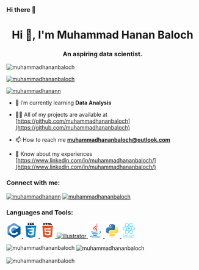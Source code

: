 ### Hi there 👋

<h1 align="center">Hi 👋, I'm Muhammad Hanan Baloch</h1>
<h3 align="center">An aspiring data scientist.</h3>

<p align="left"> <img src="https://komarev.com/ghpvc/?username=muhammadhananbaloch&label=Profile%20views&color=0e75b6&style=flat" alt="muhammadhananbaloch" /> </p>

<p align="left"> <a href="https://github.com/ryo-ma/github-profile-trophy"><img src="https://github-profile-trophy.vercel.app/?username=muhammadhananbaloch" alt="muhammadhananbaloch" /></a> </p>

<p align="left"> <a href="https://twitter.com/muhammadhanann" target="blank"><img src="https://img.shields.io/twitter/follow/muhammadhanann?logo=twitter&style=for-the-badge" alt="muhammadhanann" /></a> </p>

- 🌱 I’m currently learning **Data Analysis**

- 👨‍💻 All of my projects are available at [https://github.com/muhammadhananbaloch](https://github.com/muhammadhananbaloch)

- 📫 How to reach me **muhammadhananbaloch@outlook.com**

- 📄 Know about my experiences [https://www.linkedin.com/in/muhammadhananbaloch/](https://www.linkedin.com/in/muhammadhananbaloch/)

<h3 align="left">Connect with me:</h3>
<p align="left">
<a href="https://twitter.com/muhammadhanann" target="blank"><img align="center" src="https://raw.githubusercontent.com/rahuldkjain/github-profile-readme-generator/master/src/images/icons/Social/twitter.svg" alt="muhammadhanann" height="30" width="40" /></a>
<a href="https://linkedin.com/in/muhammadhananbaloch" target="blank"><img align="center" src="https://raw.githubusercontent.com/rahuldkjain/github-profile-readme-generator/master/src/images/icons/Social/linked-in-alt.svg" alt="muhammadhananbaloch" height="30" width="40" /></a>
</p>

<h3 align="left">Languages and Tools:</h3>
<p align="left"> <a href="https://www.cprogramming.com/" target="_blank" rel="noreferrer"> <img src="https://raw.githubusercontent.com/devicons/devicon/master/icons/c/c-original.svg" alt="c" width="40" height="40"/> </a> <a href="https://www.w3schools.com/css/" target="_blank" rel="noreferrer"> <img src="https://raw.githubusercontent.com/devicons/devicon/master/icons/css3/css3-original-wordmark.svg" alt="css3" width="40" height="40"/> </a> <a href="https://www.w3.org/html/" target="_blank" rel="noreferrer"> <img src="https://raw.githubusercontent.com/devicons/devicon/master/icons/html5/html5-original-wordmark.svg" alt="html5" width="40" height="40"/> </a> <a href="https://www.adobe.com/in/products/illustrator.html" target="_blank" rel="noreferrer"> <img src="https://www.vectorlogo.zone/logos/adobe_illustrator/adobe_illustrator-icon.svg" alt="illustrator" width="40" height="40"/> </a> <a href="https://www.java.com" target="_blank" rel="noreferrer"> <img src="https://raw.githubusercontent.com/devicons/devicon/master/icons/java/java-original.svg" alt="java" width="40" height="40"/> </a> <a href="https://www.python.org" target="_blank" rel="noreferrer"> <img src="https://raw.githubusercontent.com/devicons/devicon/master/icons/python/python-original.svg" alt="python" width="40" height="40"/> </a> <a href="https://reactjs.org/" target="_blank" rel="noreferrer"> <img src="https://raw.githubusercontent.com/devicons/devicon/master/icons/react/react-original-wordmark.svg" alt="react" width="40" height="40"/> </a> </p>

<p><img align="left" src="https://github-readme-stats.vercel.app/api/top-langs?username=muhammadhananbaloch&show_icons=true&locale=en&layout=compact" alt="muhammadhananbaloch" /></p>

<p>&nbsp;<img align="center" src="https://github-readme-stats.vercel.app/api?username=muhammadhananbaloch&show_icons=true&locale=en" alt="muhammadhananbaloch" /></p>

<p><img align="center" src="https://github-readme-streak-stats.herokuapp.com/?user=muhammadhananbaloch&" alt="muhammadhananbaloch" /></p>
